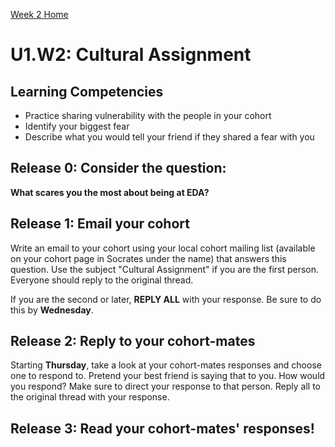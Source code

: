 [Week 2 Home](./)

# U1.W2: Cultural Assignment

## Learning Competencies
- Practice sharing vulnerability with the people in your cohort
- Identify your biggest fear
- Describe what you would tell your friend if they shared a fear with you

## Release 0: Consider the question:
**What scares you the most about being at EDA?**

## Release 1: Email your cohort
Write an email to your cohort using your local cohort mailing list (available on your cohort page in Socrates under the name) that answers this question. Use the subject "Cultural Assignment" if you are the first person. Everyone should reply to the original thread.

If you are the second or later, **REPLY ALL** with your response. Be sure to do this by **Wednesday**.

## Release 2: Reply to your cohort-mates
Starting **Thursday**, take a look at your cohort-mates responses and choose one to respond to. Pretend your best friend is saying that to you. How would you respond? Make sure to direct your response to that person. Reply all to the original thread with your response.

## Release 3: Read your cohort-mates' responses!

